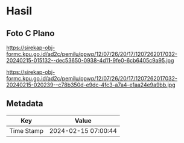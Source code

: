 # Hasil

## Foto C Plano

https://sirekap-obj-formc.kpu.go.id/ad2c/pemilu/ppwp/12/07/26/20/17/1207262017032-20240215-015132--dec53650-0938-4d11-9fe0-6cb6405c9a95.jpg

https://sirekap-obj-formc.kpu.go.id/ad2c/pemilu/ppwp/12/07/26/20/17/1207262017032-20240215-020239--c78b350d-e9dc-4fc3-a7a4-e1aa24e9a9bb.jpg


## Metadata

| Key        | Value               |
| ---------- | ------------------- |
| Time Stamp | 2024-02-15 07:00:44 |



